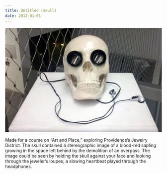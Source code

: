 ```yaml
---
title: Untitled (skull)
date: 2012-01-01
---
```


<img src="/img/skull.jpg" alt="Skull with jeweler&#39;s loupes in eyes, headphones coming from the base"></img>

<p>Made for a course on “Art and Place,” exploring Providence’s Jewelry District.
The skull contained a stereographic image of a blood-red sapling growing in the
space left behind by the demolition of an overpass. The image could be seen by
holding the skull against your face and looking through the jeweler’s loupes; a
slowing heartbeat played through the headphones.</p>

  
